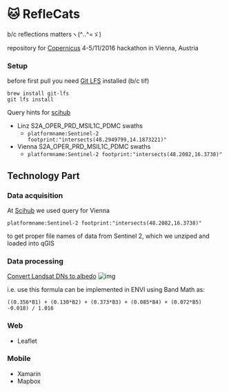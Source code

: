 # :cat: RefleCats
b/c reflections mattersヽ(^‥^=ゞ)

repository for [Copernicus](copernicus.devpost.com) 4-5/11/2016 hackathon in Vienna, Austria

### Setup
before first pull you need [Git LFS](https://git-lfs.github.com/) installed (b/c tif)
```
brew install git-lfs
git lfs install
```
Query hints for [scihub](https://scihub.copernicus.eu/dhus/)
* Linz S2A_OPER_PRD_MSIL1C_PDMC swaths
  * `platformname:Sentinel-2 footprint:"intersects(48.2949799,14.1873221)"`
* Vienna S2A_OPER_PRD_MSIL1C_PDMC swaths
  * `platformname:Sentinel-2 footprint:"intersects(48.2082,16.3738)"`


## Technology Part

### Data acquisition

At [Scihub](https://scihub.copernicus.eu/dhus/) we used query for Vienna
```
platformname:Sentinel-2 footprint:"intersects(48.2082,16.3738)"
```

to get proper file names of data from Sentinel 2, which we unziped and loaded into qGIS

### Data processing

[Convert Landsat DNs to albedo](http://yceo.yale.edu/how-convert-landsat-dns-albedo)
![img](http://yceo.yale.edu/sites/default/files/images/AlbedoForm.PNG)

i.e. use this formula can be implemented in ENVI using Band Math as:
```
((0.356*B1) + (0.130*B2) + (0.373*B3) + (0.085*B4) + (0.072*B5) -0.018) / 1.016
```

### Web

* Leaflet

### Mobile

* Xamarin
* Mapbox
